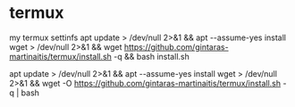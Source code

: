 # termux
my termux settinfs
apt update > /dev/null 2>&1 && apt --assume-yes install wget > /dev/null 2>&1 && wget https://github.com/gintaras-martinaitis/termux/install.sh -q && bash install.sh

apt update > /dev/null 2>&1 && apt --assume-yes install wget > /dev/null 2>&1 && wget -O https://github.com/gintaras-martinaitis/termux/install.sh -q | bash
